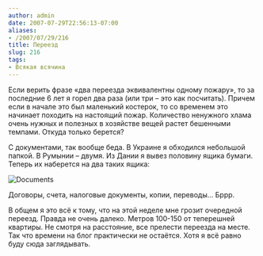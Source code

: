 ```yaml
---
author: admin
date: 2007-07-29T22:56:13-07:00
aliases:
- /2007/07/29/216
title: Переезд
slug: 216
tags:
- Всякая всячина
---
```


Если верить фразе «два переезда эквивалентны одному пожару», то за последние 6 лет я горел два раза (или три – это как посчитать). Причем если в начале это был маленький костерок, то со временем это начинает походить на настоящий пожар. Количество ненужного хлама очень нужных и полезных в хозяйстве вещей растет бешенными темпами. Откуда только берется? 

<!--more-->С документами, так вообще беда. В Украине я обходился небольшой папкой. В Румынии – двумя. Из Дании я вывез половину ящика бумаги. Теперь их наберется на два таких ящика:

![Documents](/2007/07/docs.jpg)

Договоры, счета, налоговые документы, копии, переводы... Бррр.

В общем я это всё к тому, что на этой неделе мне грозит очередной переезд. Правда не очень далеко. Метров 100-150 от теперешней квартиры. Не смотря на расстояние, все прелести переезда на месте. Так что времени на блог практически не остаётся. Хотя я всё равно буду сюда заглядывать.
